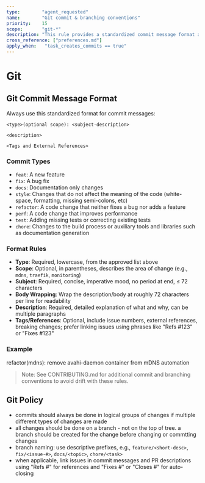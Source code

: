 ```yaml
---
type:        "agent_requested"
name:        "Git commit & branching conventions"
priority:    15
scope:       "git-*"
description: "This rule provides a standardized commit message format and policy for all projects."
cross_reference: ["preferences.md"]
apply_when:   "task_creates_commits == true"
---
```


# Git

## Git Commit Message Format

Always use this standardized format for commit messages:

```
<type>(optional scope): <subject-description>

<description>

<Tags and External References>
```

### Commit Types

- `feat`: A new feature
- `fix`: A bug fix
- `docs`: Documentation only changes
- `style`: Changes that do not affect the meaning of the code (white-space, formatting, missing semi-colons, etc)
- `refactor`: A code change that neither fixes a bug nor adds a feature
- `perf`: A code change that improves performance
- `test`: Adding missing tests or correcting existing tests
- `chore`: Changes to the build process or auxiliary tools and libraries such as documentation generation

### Format Rules

- **Type**: Required, lowercase, from the approved list above
- **Scope**: Optional, in parentheses, describes the area of change (e.g., `mdns`, `traefik`, `monitoring`)
- **Subject**: Required, concise, imperative mood, no period at end, ≤ 72 characters
- **Body Wrapping**: Wrap the description/body at roughly 72 characters per line for readability
- **Description**: Required, detailed explanation of what and why, can be multiple paragraphs
- **Tags/References**: Optional, include issue numbers, external references, breaking changes; prefer linking issues using phrases like "Refs #123" or "Fixes
  #123"

### Example

refactor(mdns): remove avahi-daemon container from mDNS automation

> Note: See CONTRIBUTING.md for additional commit and branching conventions to avoid drift with these rules.

## Git Policy

- commits should always be done in logical groups of changes if multiple different types of changes are made
- all changes should be done on a branch - not on the top of tree. a branch should be created for the change before changing or commtting changes
- branch naming: use descriptive prefixes, e.g., `feature/<short-desc>`, `fix/<issue-#>`, `docs/<topic>`, `chore/<task>`
- when applicable, link issues in commit messages and PR descriptions using "Refs #<id>" for references and "Fixes #<id>" or "Closes #<id>" for auto-closing
